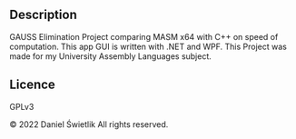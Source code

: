 ## Description

GAUSS Elimination Project comparing MASM x64 with C++ on speed of computation.
This app GUI is written with .NET and WPF.
This Project was made for my University Assembly Languages subject.

## Licence

GPLv3

© 2022 Daniel Świetlik All rights reserved.
